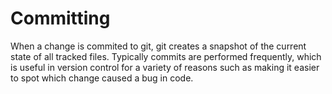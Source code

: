# Committing

When a change is commited to git, git creates a snapshot of the current state
of all tracked files. Typically commits are performed frequently, which is
useful in version control for a variety of reasons such as making it easier to
spot which change caused a bug in code.
